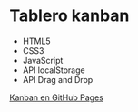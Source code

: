 # Tablero kanban

-  HTML5
-  CSS3 
-  JavaScript
-  API localStorage
-  API Drag and Drop

[Kanban en GitHub Pages](https://paulavaldes.github.io/kanban/)
